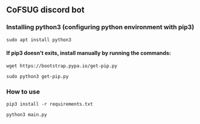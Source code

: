 ## CoFSUG discord bot

### Installing python3 (configuring python environment with pip3)

```
sudo apt install python3
```
#### If pip3 doesn't exits, install manually by running the commands:
```
wget https://bootstrap.pypa.io/get-pip.py
```
```
sudo python3 get-pip.py
```
### How to use

```
pip3 install -r requirements.txt
```

```
python3 main.py
```
